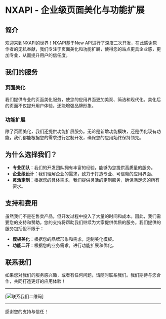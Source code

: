 # NXAPI - 企业级页面美化与功能扩展

## 简介

欢迎来到NXAPI的世界！NXAPI基于New API进行了深度二次开发，在此感谢原作者的无私奉献，我们专注于页面美化和功能扩展，使得您的站点更具企业感，更加专业，从而提升用户的信任度。

## 我们的服务

### 页面美化

我们提供专业的页面美化服务，使您的应用界面更加美观、简洁和现代化。美化后的页面不仅提升用户体验，还能增强品牌形象。

### 功能扩展

除了页面美化，我们还提供功能扩展服务。无论是新增功能模块，还是优化现有功能，我们都能根据您的需求进行定制开发，确保您的应用始终保持领先。

## 为什么选择我们？

- **专业团队**：我们的开发团队拥有丰富的经验，能够为您提供高质量的服务。
- **企业级设计**：我们理解企业的需求，致力于打造专业、可信赖的应用界面。
- **灵活定制**：根据您的具体需求，我们提供灵活的定制服务，确保满足您的所有要求。

## 支持和费用

虽然我们不是在售卖产品，但开发过程中投入了大量的时间和成本。因此，我们需要您的支持和赞助。您的支持将帮助我们继续为大家提供优质的服务。我们提供的服务包括但不限于：

- **模板美化**：根据您的品牌形象和需求，定制美化模板。
- **功能二开**：根据您的业务需求，进行功能扩展和优化。

## 联系我们

如果您对我们的服务感兴趣，或者有任何问题，请随时联系我们。我们期待与您合作，共同打造更好的应用体验！

---

[![联系我们二维码](D:\Documents\GitHub\NXAPI\8e992b21c186d684978b19547806a5c.jpg)]

---

感谢您的支持与信任！

